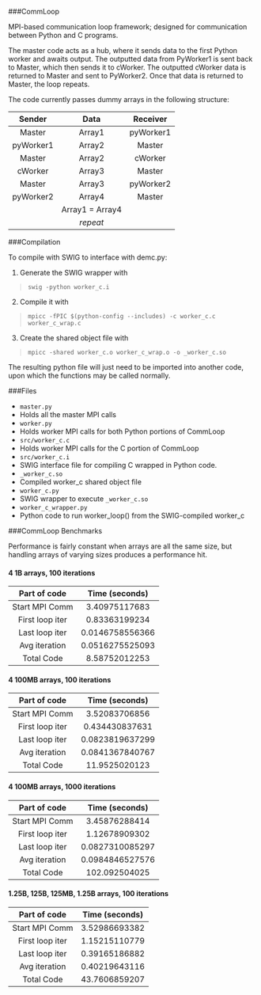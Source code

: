 ###CommLoop

MPI-based communication loop framework; designed for communication between Python and C programs.

The master code acts as a hub, where it sends data to the first Python worker and awaits output. The outputted data from PyWorker1 is sent back to Master, which then sends it to cWorker. The outputted cWorker data is returned to Master and sent to PyWorker2. Once that data is returned to Master, the loop repeats.

The code currently passes dummy arrays in the following structure:


| Sender          | Data            | Receiver        |
| :-------------: | :-------------: | :-------------: |
| Master          | Array1          | pyWorker1       |
| pyWorker1       | Array2          | Master          |
| Master          | Array2          | cWorker         |
| cWorker         | Array3          | Master          |
| Master          | Array3          | pyWorker2       |
| pyWorker2       | Array4          | Master          |
|                 | Array1 = Array4 |                 |
|                 | _repeat_        |                 |


###Compilation

To compile with SWIG to interface with demc.py:

1. Generate the SWIG wrapper with

  > `swig -python worker_c.i`

2. Compile it with

  > `mpicc -fPIC $(python-config --includes) -c worker_c.c worker_c_wrap.c`

3. Create the shared object file with

  > `mpicc -shared worker_c.o worker_c_wrap.o -o _worker_c.so`

The resulting python file will just need to be imported into another code, upon which the functions may be called normally.

###Files

- `master.py`
 - Holds all the master MPI calls
- `worker.py`
 - Holds worker MPI calls for both Python portions of CommLoop
- `src/worker_c.c`
 - Holds worker MPI calls for the C portion of CommLoop
- `src/worker_c.i`
 - SWIG interface file for compiling C wrapped in Python code.
- `_worker_c.so`
 - Compiled worker_c shared object file
- `worker_c.py`
 - SWIG wrapper to execute `_worker_c.so`
- `worker_c_wrapper.py`
 - Python code to run worker_loop() from the SWIG-compiled worker_c


###CommLoop Benchmarks

Performance is fairly constant when arrays are all the same size, but handling arrays of varying sizes produces a performance hit.

#### 4 1B arrays, 100 iterations

| Part of code    | Time (seconds)   |
| :-------------: | :-------------:  |
| Start MPI Comm  | 3.40975117683    |
| First loop iter | 0.83363199234    |
| Last loop iter  | 0.0146758556366  |
| Avg iteration   | 0.0516275525093  |
| Total Code      | 8.58752012253    |

#### 4 100MB arrays, 100 iterations

| Part of code    | Time (seconds)   |
| :-------------: | :-------------:  |
| Start MPI Comm  | 3.52083706856    |
| First loop iter | 0.434430837631   |
| Last loop iter  | 0.0823819637299  |
| Avg iteration   | 0.0841367840767  |
| Total Code      | 11.9525020123    |

#### 4 100MB arrays, 1000 iterations

| Part of code    | Time (seconds)   |
| :-------------: | :-------------:  |
| Start MPI Comm  | 3.45876288414    |
| First loop iter | 1.12678909302    |
| Last loop iter  | 0.0827310085297  |
| Avg iteration   | 0.0984846527576  |
| Total Code      | 102.092504025    |

#### 1.25B, 125B, 125MB, 1.25B arrays, 100 iterations

| Part of code    | Time (seconds)   |
| :-------------: | :-------------:  |
| Start MPI Comm  | 3.52986693382    |
| First loop iter | 1.15215110779    |
| Last loop iter  | 0.39165186882    |
| Avg iteration   | 0.40219643116    |
| Total Code      | 43.7606859207    |
